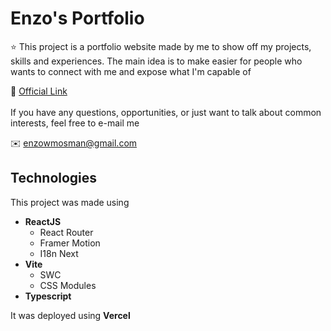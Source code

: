 # Enzo's Portfolio

:star: This project is a portfolio website made by me to show off my projects, skills and experiences. The main idea is
to make easier for people who wants to connect with me and expose what I'm capable of

:link: [Official Link](https://www.enzomosman.com)
<br/>
<br/>
If you have any questions, opportunities, or just want to talk about common interests, feel free to e-mail me

:envelope: enzowmosman@gmail.com

## Technologies

This project was made using

* **ReactJS**
  * React Router
  * Framer Motion
  * I18n Next
* **Vite**
  * SWC
  * CSS Modules
* **Typescript**

It was deployed using **Vercel**